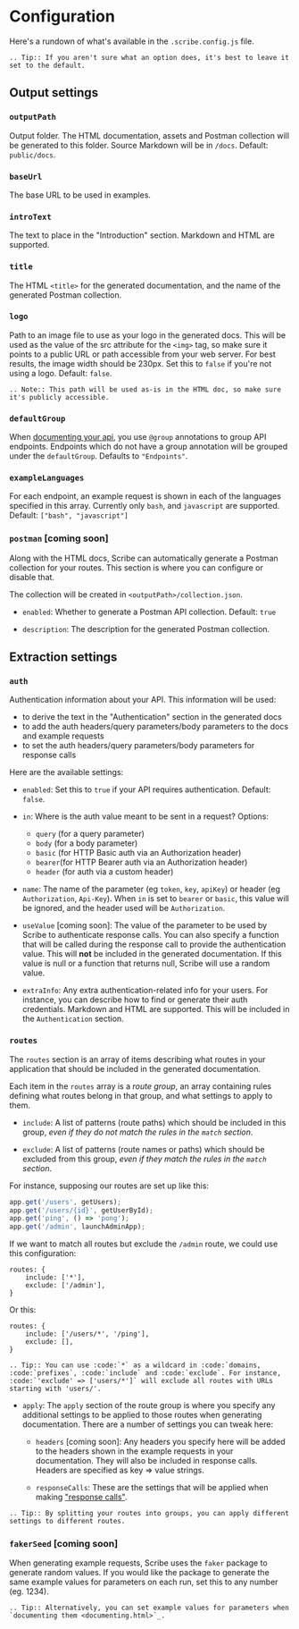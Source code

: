 # Configuration
Here's a rundown of what's available in the `.scribe.config.js` file. 

```eval_rst
.. Tip:: If you aren't sure what an option does, it's best to leave it set to the default.
```

## Output settings

### `outputPath`
Output folder. The HTML documentation, assets and Postman collection will be generated to this folder. Source Markdown will be in `/docs`. Default: `public/docs`.

### `baseUrl`
The base URL to be used in examples.

### `introText`
The text to place in the "Introduction" section. Markdown and HTML are supported.

### `title`
The HTML `<title>` for the generated documentation, and the name of the generated Postman collection.

### `logo`
Path to an image file to use as your logo in the generated docs. This will be used as the value of the src attribute for the `<img>` tag, so make sure it points to a public URL or path accessible from your web server. For best results, the image width should be 230px. Set this to `false` if you're not using a logo. Default: `false`.

```eval_rst
.. Note:: This path will be used as-is in the HTML doc, so make sure it's publicly accessible.
```

### `defaultGroup`
When [documenting your api](documenting/index.html), you use `@group` annotations to group API endpoints. Endpoints which do not have a group annotation will be grouped under the `defaultGroup`. Defaults to `"Endpoints"`.

### `exampleLanguages`
For each endpoint, an example request is shown in each of the languages specified in this array. Currently only `bash`, and `javascript` are supported. Default: `["bash", "javascript"]` 
 
### `postman` [coming soon]
Along with the HTML docs, Scribe can automatically generate a Postman collection for your routes. This section is where you can configure or disable that.

The collection will be created in `<outputPath>/collection.json`.

- `enabled`: Whether to generate a Postman API collection. Default: `true`

- `description`: The description for the generated Postman collection.

## Extraction settings
### `auth`
Authentication information about your API. This information will be used:
- to derive the text in the "Authentication" section in the generated docs
- to add the auth headers/query parameters/body parameters to the docs and example requests
- to set the auth headers/query parameters/body parameters for response calls

Here are the available settings:
- `enabled`: Set this to `true` if your API requires authentication. Default: `false`.

- `in`: Where is the auth value meant to be sent in a request? Options:
  - `query` (for a query parameter)
  - `body` (for a body parameter)
  - `basic` (for HTTP Basic auth via an Authorization header)
  - `bearer`(for HTTP Bearer auth via an Authorization header)
  - `header` (for auth via a custom header)

- `name`: The name of the parameter (eg `token`, `key`, `apiKey`) or header (eg `Authorization`, `Api-Key`). When `in` is set to `bearer` or `basic`, this value will be ignored, and the header used will be `Authorization`.

- `useValue` [coming soon]: The value of the parameter to be used by Scribe to authenticate response calls. You can also specify a function that will be called during the response call to provide the authentication value.  This will **not** be included in the generated documentation. If this value is null or a function that returns null, Scribe will use a random value.

- `extraInfo`: Any extra authentication-related info for your users. For instance, you can describe how to find or generate their auth credentials. Markdown and HTML are supported. This will be included in the `Authentication` section.

### `routes`
The `routes` section is an array of items describing what routes in your application that should be included in the generated documentation.

Each item in the `routes` array is a _route group_, an array containing rules defining what routes belong in that group, and what settings to apply to them.

 - `include`: A list of patterns (route paths) which should be included in this group, *even if they do not match the rules in the `match` section*.

- `exclude`: A list of patterns (route names or paths) which should be excluded from this group, *even if they match the rules in the `match` section*.

For instance, supposing our routes are set up like this:

```js
app.get('/users', getUsers);
app.get('/users/{id}', getUserById);
app.get('ping', () => 'pong');
app.get('/admin', launchAdminApp);
```

If we want to match all routes but exclude the `/admin` route, we could use this configuration:

```
routes: {
    include: ['*'],
    exclude: ['/admin'],
}
```

Or this:

```
routes: {
    include: ['/users/*', '/ping'],
    exclude: [],
}
```

```eval_rst
.. Tip:: You can use :code:`*` as a wildcard in :code:`domains, :code:`prefixes`, :code:`include` and :code:`exclude`. For instance, :code:`'exclude' => ['users/*']` will exclude all routes with URLs starting with 'users/'.
```

- `apply`: The `apply` section of the route group is where you specify any additional settings to be applied to those routes when generating documentation. There are a number of settings you can tweak here:

  - `headers` [coming soon]: Any headers you specify here will be added to the headers shown in the example requests in your documentation. They will also be included in response calls. Headers are specified as key => value strings.

  - `responseCalls`: These are the settings that will be applied when making ["response calls"](documenting-endpoint-responses.html#generating-responses-automatically-via-response-calls). 

```eval_rst
.. Tip:: By splitting your routes into groups, you can apply different settings to different routes.
```

### `fakerSeed` [coming soon]
When generating example requests, Scribe uses the `faker` package to generate random values. If you would like the package to generate the same example values for parameters on each run, set this to any number (eg. 1234).

```eval_rst
.. Tip:: Alternatively, you can set example values for parameters when `documenting them <documenting.html>`_.
```
